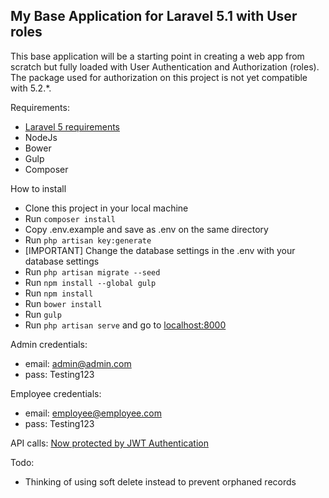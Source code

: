 ## My Base Application for Laravel 5.1 with User roles

This base application will be a starting point in creating a web app from scratch but fully loaded with User Authentication and Authorization (roles).
The package used for authorization on this project is not yet compatible with 5.2.*. 

Requirements:
- [Laravel 5 requirements](https://laravel.com/docs/5.1/installation#installation)
- NodeJs
- Bower
- Gulp
- Composer

How to install
- Clone this project in your local machine
- Run `composer install`
- Copy .env.example and save as .env on the same directory
- Run `php artisan key:generate`
- [IMPORTANT] Change the database settings in the .env with your database settings
- Run `php artisan migrate --seed`
- Run `npm install --global gulp`
- Run `npm install`
- Run `bower install`
- Run `gulp`
- Run `php artisan serve` and go to [localhost:8000](http://localhost:8000)

Admin credentials:

- email: admin@admin.com
- pass: Testing123

Employee credentials:

- email: employee@employee.com
- pass: Testing123

API calls: [Now protected by JWT Authentication](https://github.com/jsdecena/baseapp/wiki)

Todo:

- Thinking of using soft delete instead to prevent orphaned records
